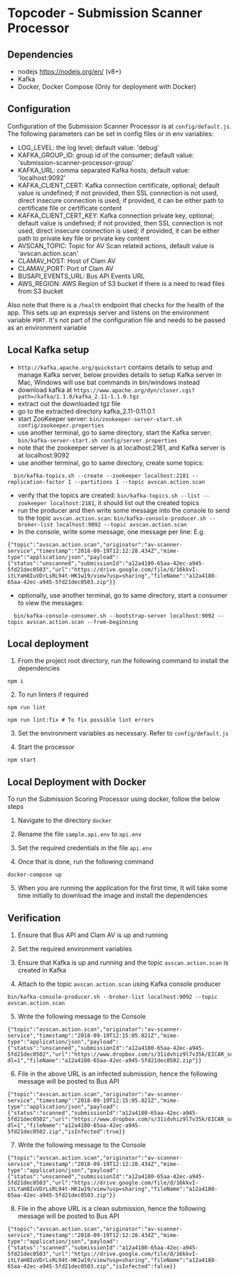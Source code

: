# Topcoder - Submission Scanner Processor

## Dependencies

- nodejs https://nodejs.org/en/ (v8+)
- Kafka
- Docker, Docker Compose (Only for deployment with Docker)

## Configuration

Configuration of the Submission Scanner Processor is at `config/default.js`.
The following parameters can be set in config files or in env variables:

- LOG_LEVEL: the log level; default value: 'debug'
- KAFKA_GROUP_ID: group id of the consumer; default value: 'submission-scanner-processor-group'
- KAFKA_URL: comma separated Kafka hosts; default value: 'localhost:9092'
- KAFKA_CLIENT_CERT: Kafka connection certificate, optional; default value is undefined;
    if not provided, then SSL connection is not used, direct insecure connection is used;
    if provided, it can be either path to certificate file or certificate content
- KAFKA_CLIENT_CERT_KEY: Kafka connection private key, optional; default value is undefined;
    if not provided, then SSL connection is not used, direct insecure connection is used;
    if provided, it can be either path to private key file or private key content
- AVSCAN_TOPIC: Topic for AV Scan related actions, default value is 'avscan.action.scan'
- CLAMAV_HOST: Host of Clam AV
- CLAMAV_PORT: Port of Clam AV
- BUSAPI_EVENTS_URL: Bus API Events URL
- AWS_REGION: AWS Region of S3 bucket if there is a need to read files from S3 bucket

Also note that there is a `/health` endpoint that checks for the health of the app. This sets up an expressjs server and listens on the environment variable `PORT`. It's not part of the configuration file and needs to be passed as an environment variable

## Local Kafka setup

- `http://kafka.apache.org/quickstart` contains details to setup and manage Kafka server,
  below provides details to setup Kafka server in Mac, Windows will use bat commands in bin/windows instead
- download kafka at `https://www.apache.org/dyn/closer.cgi?path=/kafka/1.1.0/kafka_2.11-1.1.0.tgz`
- extract out the downloaded tgz file
- go to the extracted directory kafka_2.11-0.11.0.1
- start ZooKeeper server:
  `bin/zookeeper-server-start.sh config/zookeeper.properties`
- use another terminal, go to same directory, start the Kafka server:
  `bin/kafka-server-start.sh config/server.properties`
- note that the zookeeper server is at localhost:2181, and Kafka server is at localhost:9092
- use another terminal, go to same directory, create some topics:
```  
  bin/kafka-topics.sh --create --zookeeper localhost:2181 --replication-factor 1 --partitions 1 --topic avscan.action.scan
```
- verify that the topics are created:
  `bin/kafka-topics.sh --list --zookeeper localhost:2181`,
  it should list out the created topics
- run the producer and then write some message into the console to send to the topic `avscan.action.scan`:
  `bin/kafka-console-producer.sh --broker-list localhost:9092 --topic avscan.action.scan`
- In the console, write some message, one message per line:
E.g.
```
{"topic":"avscan.action.scan","originator":"av-scanner-service","timestamp":"2018-09-19T12:12:28.434Z","mime-type":"application/json","payload":{"status":"unscanned","submissionId":"a12a4180-65aa-42ec-a945-5fd21dec0503","url":"https://drive.google.com/file/d/16kkvI-itLYaH8IuVDrLsRL94t-HK1w19/view?usp=sharing","fileName":"a12a4180-65aa-42ec-a945-5fd21dec0503.zip"}}
```
- optionally, use another terminal, go to same directory, start a consumer to view the messages:
```
  bin/kafka-console-consumer.sh --bootstrap-server localhost:9092 --topic avscan.action.scan --from-beginning
```

## Local deployment

1. From the project root directory, run the following command to install the dependencies

```
npm i
```

2. To run linters if required

```
npm run lint

npm run lint:fix # To fix possible lint errors
```

3. Set the environment variables as necessary. Refer to `config/default.js`

4. Start the processor

```
npm start
```

## Local Deployment with Docker

To run the Submission Scoring Processor using docker, follow the below steps

1. Navigate to the directory `docker`

2. Rename the file `sample.api.env` to `api.env`

3. Set the required credentials in the file `api.env`

4. Once that is done, run the following command

```
docker-compose up
```

5. When you are running the application for the first time, It will take some time initially to download the image and install the dependencies


## Verification

1. Ensure that Bus API and Clam AV is up and running

2. Set the required environment variables

3. Ensure that Kafka is up and running and the topic `avscan.action.scan` is created in Kafka

4. Attach to the topic `avscan.action.scan` using Kafka console producer

```
bin/kafka-console-producer.sh --broker-list localhost:9092 --topic avscan.action.scan
```

5. Write the following message to the Console

```
{"topic":"avscan.action.scan","originator":"av-scanner-service","timestamp":"2018-09-19T12:15:05.821Z","mime-type":"application/json","payload":{"status":"unscanned","submissionId":"a12a4180-65aa-42ec-a945-5fd21dec0502","url":"https://www.dropbox.com/s/31idvhiz9l7v35k/EICAR_submission.zip?dl=1","fileName":"a12a4180-65aa-42ec-a945-5fd21dec0502.zip"}}
```

6. File in the above URL is an infected submission, hence the following message will be posted to Bus API

```
{"topic":"avscan.action.scan","originator":"av-scanner-service","timestamp":"2018-09-19T12:15:05.821Z","mime-type":"application/json","payload":{"status":"scanned","submissionId":"a12a4180-65aa-42ec-a945-5fd21dec0502","url":"https://www.dropbox.com/s/31idvhiz9l7v35k/EICAR_submission.zip?dl=1","fileName":"a12a4180-65aa-42ec-a945-5fd21dec0502.zip","isInfected":true}}
```

7. Write the following message to the Console

```
{"topic":"avscan.action.scan","originator":"av-scanner-service","timestamp":"2018-09-19T12:12:28.434Z","mime-type":"application/json","payload":{"status":"unscanned","submissionId":"a12a4180-65aa-42ec-a945-5fd21dec0503","url":"https://drive.google.com/file/d/16kkvI-itLYaH8IuVDrLsRL94t-HK1w19/view?usp=sharing","fileName":"a12a4180-65aa-42ec-a945-5fd21dec0503.zip"}}
```

8. File in the above URL is a clean submission, hence the following message will be posted to Bus API

```
{"topic":"avscan.action.scan","originator":"av-scanner-service","timestamp":"2018-09-19T12:12:28.434Z","mime-type":"application/json","payload":{"status":"scanned","submissionId":"a12a4180-65aa-42ec-a945-5fd21dec0503","url":"https://drive.google.com/file/d/16kkvI-itLYaH8IuVDrLsRL94t-HK1w19/view?usp=sharing","fileName":"a12a4180-65aa-42ec-a945-5fd21dec0503.zip","isInfected":false}}
```
